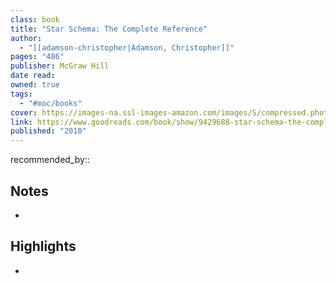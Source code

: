```yaml
---
class: book
title: "Star Schema: The Complete Reference"
author:
  - "[[adamson-christopher|Adamson, Christopher]]"
pages: "486"
publisher: McGraw Hill
date read: 
owned: true
tags:
  - "#moc/books"
cover: https://images-na.ssl-images-amazon.com/images/S/compressed.photo.goodreads.com/books/1348172666i/9429688.jpg
link: https://www.goodreads.com/book/show/9429688-star-schema-the-complete-reference
published: "2010"
---
```

recommended_by::

## Notes
- 

## Highlights
- 